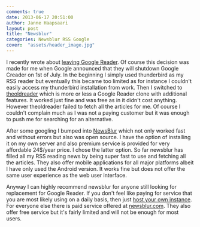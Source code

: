 ```yaml
---
comments: true
date: 2013-06-17 20:51:00
author: Janne Haapsaari
layout: post
title: "Newsblur"
categories: Newsblur RSS Google
cover:  "assets/header_image.jpg"
---
```


I recently wrote about
[leaving Google Reader](http://www.joh.fi/2013/03/14/goodbye-google-reader/).
Of course this decision was made for me when Google announced that they will
shutdown Google Creader on 1st of July. In the beginning I simply used
thunderbird as my RSS reader but eventually this became too limited as for
instance I couldn't easily access my thunderbird installation from work. Then
I switched to [theoldreader](http://theoldreader.com/) which is more or less a
Google Reader clone with additional features. It worked just fine and was free
as in it didn't cost anything. However theoldreader failed to fetch all the
articles for me. Of course I couldn't complain much as I was not a paying
customer but it was enough to push me for searching for an alternative.

After some googling I bumped into [NewsBlur](https://www.newsblur.com) which
not only worked fast and without errors but also was open source. I have the
option of installing it on my own server and also premium service is provided
for very affordable 24$/year price. I chose the latter option. So far newsblur
has filled all my RSS reading news by being super fast to use and fetching all
the articles. They also offer mobile applications for all major platforms
albeit I have only used the Android version. It works fine but does not offer
the same user experience as the web user interface.

Anyway I can highly recommend newsblur for anyone still looking for
replacement for Google Reader. If you don't feel like paying for service that
you are most likely using on a daily basis, then just
[host your own instance](https://github.com/samuelclay/NewsBlur). For everyone
else there is paid service offered at
[newsblur.com](https://www.newsblur.com). They also offer free service but
it's fairly limited and will not be enough for most users.
